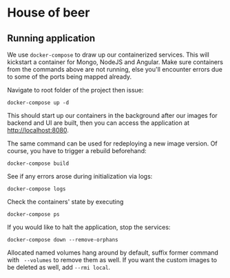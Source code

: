# House of beer

## Running application
We use `docker-compose` to draw up our containerized services.
This will kickstart a container for Mongo, NodeJS and Angular.
Make sure containers from the commands above are not running, else you'll encounter errors due to some of the ports 
being mapped already.

Navigate to root folder of the project then issue:
```
docker-compose up -d
```
This should start up our containers in the background after our images for backend and UI are built, then 
you can access the application at [http://localhost:8080](http://localhost:8080).

The same command can be used for redeploying a new image version.
Of course, you have to trigger a rebuild beforehand:
```
docker-compose build
```

See if any errors arose during initialization via logs:
```
docker-compose logs
```

Check the containers' state by executing
```
docker-compose ps
```

If you would like to halt the application, stop the services:
```
docker-compose down --remove-orphans
```
Allocated named volumes hang around by default, suffix former command with ` --volumes` to remove them as well.
If you want the custom images to be deleted as well, add `--rmi local`.